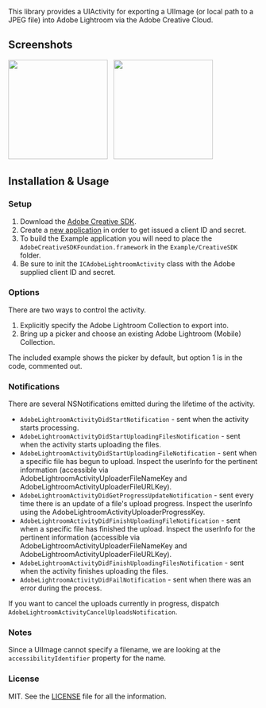 
This library provides a UIActivity for exporting a UIImage (or local path to a JPEG file) into Adobe Lightroom via the Adobe Creative Cloud.

## Screenshots

<img src="https://s3.amazonaws.com/s3.iconocode.com/github/images/AdobeLightroomActivity-1.png" width="200"/> &nbsp; <img src="https://s3.amazonaws.com/s3.iconocode.com/github/images/AdobeLightroomActivity-2.png" width="200">

## Installation & Usage

### Setup

  1. Download the [Adobe Creative SDK](http://creativesdk.adobe.com).
  2. Create a [new application](https://creativesdk.adobe.com/myapps.html) in order to get issued a client ID and secret.
  3. To build the Example application you will need to place the `AdobeCreativeSDKFoundation.framework` in the `Example/CreativeSDK` folder.
  4. Be sure to init the `ICAdobeLightroomActivity` class with the Adobe supplied client ID and secret.

### Options

There are two ways to control the activity.

  1. Explicitly specify the Adobe Lightroom Collection to export into.
  2. Bring up a picker and choose an existing Adobe Lightroom (Mobile) Collection.

The included example shows the picker by default, but option 1 is in the code, commented out.

### Notifications

There are several NSNotifications emitted during the lifetime of the activity.

  * `AdobeLightroomActivityDidStartNotification` - sent when the activity starts processing.
  * `AdobeLightroomActivityDidStartUploadingFilesNotification` - sent when the activity starts uploading the files.
  * `AdobeLightroomActivityDidStartUploadingFileNotification` - sent when a specific file has begun to upload. Inspect the userInfo for the pertinent information (accessible via AdobeLightroomActivityUploaderFileNameKey and AdobeLightroomActivityUploaderFileURLKey).
  * `AdobeLightroomActivityDidGetProgressUpdateNotification` - sent every time there is an update of a file's upload progress. Inspect the userInfo using the AdobeLightroomActivityUploaderProgressKey. 
  * `AdobeLightroomActivityDidFinishUploadingFileNotification` - sent when a specific file has finished the upload. Inspect the userInfo for the pertinent information (accessible via AdobeLightroomActivityUploaderFileNameKey and AdobeLightroomActivityUploaderFileURLKey).
  * `AdobeLightroomActivityDidFinishUploadingFilesNotification` - sent when the activity finishes uploading the files.
  * `AdobeLightroomActivityDidFailNotification` - sent when there was an error during the process.

If you want to cancel the uploads currently in progress, dispatch `AdobeLightroomActivityCancelUploadsNotification`.

### Notes

Since a UIImage cannot specify a filename, we are looking at the `accessibilityIdentifier` property for the name.

### License

MIT. See the [LICENSE](LICENSE) file for all the information.

